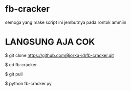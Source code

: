 # fb-cracker
 semoga yang make script ini jembutnya
 pada rontok ammiin
# LANGSUNG AJA COK
$ git clone https://github.com/Bjorka-id/fb-cracker.git

$ cd fb-cracker

$ git pull

$ python fb-cracker.py

